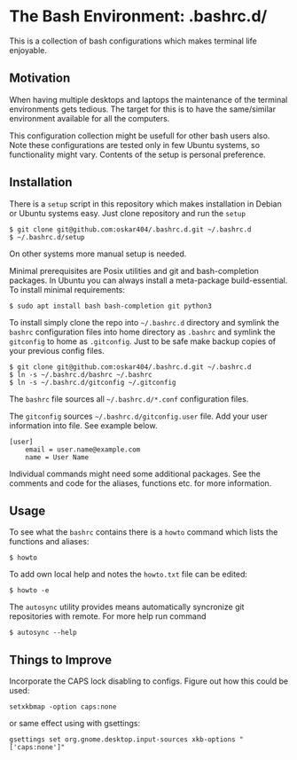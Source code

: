
The Bash Environment: .bashrc.d/
================================

This is a collection of bash configurations which makes terminal life enjoyable.

Motivation
----------

When having multiple desktops and laptops the maintenance of the terminal
environments gets tedious. The target for this is to have the same/similar
environment available for all the computers.

This configuration collection might be usefull for other bash users also. Note
these configurations are tested only in few Ubuntu systems, so functionality
might vary. Contents of the setup is personal preference.

Installation
------------

There is a `setup` script in this repository which makes installation in Debian
or Ubuntu systems easy. Just clone repository and run the `setup`

    $ git clone git@github.com:oskar404/.bashrc.d.git ~/.bashrc.d
    $ ~/.bashrc.d/setup

On other systems more manual setup is needed.

Minimal prerequisites are Posix utilities and git and bash-completion packages.
In Ubuntu you can always install a meta-package build-essential. To install
minimal requirements:

    $ sudo apt install bash bash-completion git python3

To install simply clone the repo into `~/.bashrc.d` directory and symlink the
`bashrc` configuration files into home directory as `.bashrc` and symlink the
`gitconfig` to home as `.gitconfig`. Just to be safe make backup copies of
your previous config files.

    $ git clone git@github.com:oskar404/.bashrc.d.git ~/.bashrc.d
    $ ln -s ~/.bashrc.d/bashrc ~/.bashrc
    $ ln -s ~/.bashrc.d/gitconfig ~/.gitconfig

The `bashrc` file sources all `~/.bashrc.d/*.conf` configuration files.

The `gitconfig` sources `~/.bashrc.d/gitconfig.user` file. Add your user
information into file. See example below.

    [user]
        email = user.name@example.com
        name = User Name

Individual commands might need some additional packages. See the comments and
code for the aliases, functions etc. for more information.

Usage
-----

To see what the `bashrc` contains there is a `howto` command which lists the
functions and aliases:

    $ howto

To add own local help and notes the `howto.txt` file can be edited:

    $ howto -e

The `autosync` utility provides means automatically syncronize git repositories
with remote. For more help run command

    $ autosync --help

Things to Improve
-----------------

Incorporate the CAPS lock disabling to configs. Figure out how this could be
used:

    setxkbmap -option caps:none

or same effect using with gsettings:

    gsettings set org.gnome.desktop.input-sources xkb-options "['caps:none']"


